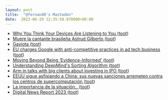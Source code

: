 ```yaml
---
layout: post
title:  "@fernand0's Mastodon"
date:  2023-06-29 12:35:58.978000+00:00
---
```

*  [Why You Think Your Devices Are Listening to You ](https://shellypalmer.com/2023/06/think-devices-listening) ([toot](https://mastodon.social/@fernand0/110627530930670477))
*  [Muere la cantante brasileña Astrud Gilberto ](https://www.efeeme.com/muere-la-cantante-brasilena-astrud-gilberto) ([toot](https://mastodon.social/@fernand0/110627336600525286))
*  [Gaviota ](https://www.flickr.com/photos/fernand0/53007463811) ([toot](https://mastodon.social/@fernand0/110627063427277956))
*  [EU charges Google with anti-competitive practices in ad tech business  ](https://www.cnbc.com/2023/06/14/eu-charges-google-with-anti-competitive-practices-in-ad-tech-business.html) ([toot](https://mastodon.social/@fernand0/110627059671939216))
*  [Moving Beyond Being ‘Evidence-Informed’ ](https://teaching-maths.com/2020/12/28/moving-beyond-being-evidence-informed) ([toot](https://mastodon.social/@fernand0/110626807755989994))
*  [Understanding DeepMind's Sorting Algorithm ](https://justine.lol/mmap) ([toot](https://mastodon.social/@fernand0/110626460842745540))
*  [Arm in talks with big clients about investing in IPO ](https://www.reuters.com/markets/deals/intel-talks-be-anchor-investor-arm-ipo-source-2023-06-13) ([toot](https://mastodon.social/@fernand0/110626288927354450))
*  [EEUU sigue asfixiando a China: sus nuevas sanciones arremeten contra los centros de supercomputación ](https://www.xataka.com/empresas-y-economia/eeuu-sigue-asfixiando-a-china-sus-nuevas-sanciones-arremeten-centros-supercomputacio) ([toot](https://mastodon.social/@fernand0/110623052769986015))
*  [La importancia de la situación.. ](https://avecesunafoto.wordpress.com/2023/06/28/la-importancia-de-la-situacion) ([toot](https://mastodon.social/@fernand0/110622971152400500))
*  [Digital News Report 2023 ](https://reutersinstitute.politics.ox.ac.uk/digital-news-report/202) ([toot](https://mastodon.social/@fernand0/110622731557162280))
